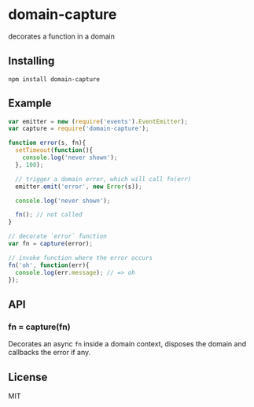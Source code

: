 
# domain-capture

decorates a function in a domain

## Installing

`npm install domain-capture`

## Example

```js
var emitter = new (require('events').EventEmitter);
var capture = require('domain-capture');

function error(s, fn){
  setTimeout(function(){
    console.log('never shown');
  }, 100);

  // trigger a domain error, which will call fn(err)
  emitter.emit('error', new Error(s));

  console.log('never shown');

  fn(); // not called
}

// decorate `error` function
var fn = capture(error);

// invoke function where the error occurs
fn('oh', function(err){
  console.log(err.message); // => oh
});
```

## API

### fn = capture(fn)

Decorates an async `fn` inside a domain
context, disposes the domain and callbacks
the error if any.

## License

MIT
